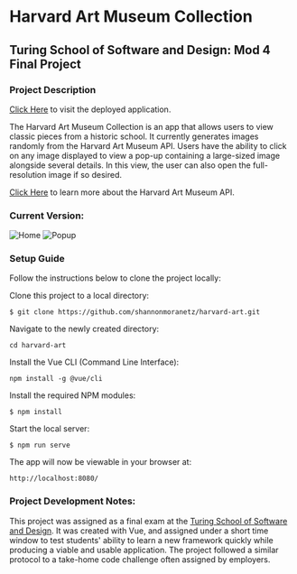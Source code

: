 # Harvard Art Museum Collection

## Turing School of Software and Design: Mod 4 Final Project

### Project Description
[Click Here](https://www.google.com) to visit the deployed application.

The Harvard Art Museum Collection is an app that allows users to view classic pieces from a historic school. It currently generates images randomly from the Harvard Art Museum API. Users have the ability to click on any image displayed to view a pop-up containing a large-sized image alongside several details. In this view, the user can also open the full-resolution image if so desired.

[Click Here](https://www.harvardartmuseums.org/collections/api) to learn more about the Harvard Art Museum API.

### Current Version:
![Home](https://i.imgur.com/s77iH95.png)
![Popup](https://i.imgur.com/eBxL2GP.png)

### Setup Guide
Follow the instructions below to clone the project locally:

Clone this project to a local directory:

```
$ git clone https://github.com/shannonmoranetz/harvard-art.git
```

Navigate to the newly created directory:

```
cd harvard-art
```

Install the Vue CLI (Command Line Interface):

```
npm install -g @vue/cli
```

Install the required NPM modules:

```
$ npm install
```

Start the local server:

```
$ npm run serve
```

The app will now be viewable in your browser at:

```
http://localhost:8080/
```

### Project Development Notes:
This project was assigned as a final exam at the [Turing School of Software and Design](https://www.turing.io). It was created with Vue, and assigned under a short time window to test students' ability to learn a new framework quickly while producing a viable and usable application. The project followed a similar protocol to a take-home code challenge often assigned by employers.
